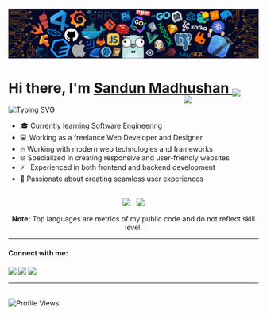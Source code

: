 ![Header](./header.png)

<h1 align="left">
  Hi there, I'm <a href="https://sandunmadhushan.github.io/">Sandun Madhushan </a>
  <img src="https://user-images.githubusercontent.com/74038190/214644152-52f47eb3-5e31-4f47-8758-05c9468d5596.gif" width="4%" valign="bottom" />
</h1>

<div align="left">
<img align="right" src="https://github.com/7oSkaaa/7oSkaaa/blob/main/Images/Right_Side.gif?raw=true" width="30%" style="margin-top: -20px" />

[![Typing SVG](https://readme-typing-svg.demolab.com?font=Fira+Code&size=16&pause=1000&color=2DD700&background=000000&width=435&lines=I'm+a+Software+Engineering+UG;I'm+a+Freelance+Web+Developer)](https://git.io/typing-svg)

- 🎓 Currently learning Software Engineering  
- 💻 Working as a freelance Web Developer and Designer
- 🔥 Working with modern web technologies and frameworks
- 🌐 Specialized in creating responsive and user-friendly websites
- ⚡ &nbsp;&nbsp;Experienced in both frontend and backend development
- 📱 Passionate about creating seamless user experiences

</div>

<br clear="right">

<div align="center">
    <img height="180em" src="https://github-readme-stats.vercel.app/api?username=sandunMadhushan&show_icons=true&locale=en&theme=algolia"/>
    &nbsp;
    <img height="180em" src="https://github-readme-stats.vercel.app/api/top-langs?username=sandunMadhushan&layout=compact&theme=algolia"/>
</div>

<p align="center">
  <b>Note:</b> Top languages are metrics of my public code and do not reflect skill level.
</p>

<!-- <div align="center"> -->
  
<!-- [![GitHub Streak](https://streak-stats.demolab.com?user=sandunMadhushan&theme=algolia)](https://git.io/streak-stats) -->

<!--<picture>
        <source media="(prefers-color-scheme: dark)" srcset="https://streak-stats.demolab.com?user=sandunMadhushan&theme=algolia">
        <source media="(prefers-color-scheme: light)" srcset="https://streak-stats.demolab.com?user=sandunMadhushan&theme=default">
        <img 
            src="https://streak-stats.demolab.com?user=sandunMadhushan&theme=algolia" 
            alt="" 
            style="display: block;" 
            onerror="this.parentElement.style.display='none'"
        >
</picture> -->

<!-- <a href="https://app.daily.dev/sandunmadhushan"><img src="./devcard.png" width="356" alt="Sandun Madhushan's Dev Card"/></a> -->

<!--</div>-->

<hr>

#### Connect with me:

<p>
  <a href="https://sandunmadhushan.github.io/"><img src="https://img.shields.io/badge/Website-%23.svg?style=for-the-badge&logo=www&logoColor=white" /></a>
  <a href="https://www.linkedin.com/in/sandunmadhushan"><img src="https://img.shields.io/badge/LinkedIn-blue?style=for-the-badge&logo=linkedin&logoColor=white" /></a>
  <a href="https://twitter.com/SandunMadhushan"><img src="https://img.shields.io/badge/Twitter-blue?style=for-the-badge&logo=twitter&logoColor=white" /></a>
</p>
<hr>
</br>
<img src="https://komarev.com/ghpvc/?username=sandunMadhushan&style=for-the-badge&color=blue" alt="Profile Views" />
